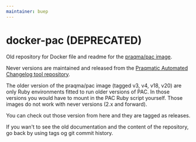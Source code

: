 ```yaml
---
maintainer: buep
---
```


# docker-pac (DEPRECATED)

Old repository for Docker file and readme for the [praqma/pac image](https://hub.docker.com/r/praqma/pac).

Never versions are maintained and released from the [Praqmatic Automated Changelog tool repository](https://github.com/Praqma/Praqmatic-Automated-Changelog).

The older version of the praqma/pac image (tagged v3, v4, v18, v20) are only Ruby environments fitted to run older versions of PAC. In those versions you would have to mount in the PAC Ruby script yourself.
Those images do not work with never versions (2.x and forward).

You can check out those version from here and they are tagged as releases.


If you wan't to see the old documentation and the content of the repository, go back by using tags og git commit history.
